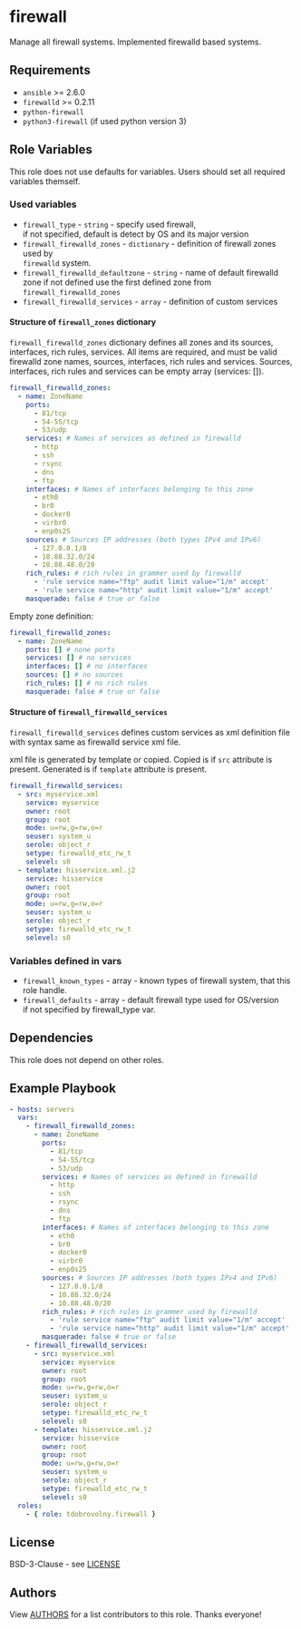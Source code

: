 firewall
========

Manage all firewall systems. Implemented firewalld based systems.

Requirements
------------

- `ansible` >= 2.6.0
- `firewalld` >= 0.2.11
- `python-firewall`
- `python3-firewall` (if used python version 3)

Role Variables
--------------

This role does not use defaults for variables. Users should set all required
variables themself.

### Used variables

- `firewall_type` - `string` - specify used firewall,  
   if not specified, default is detect by OS and its major version
- `firewall_firewalld_zones` - `dictionary` - definition of firewall zones used by  
   `firewalld` system.
- `firewall_firewalld_defaultzone` - `string` - name of default firewalld zone
   if not defined use the first defined zone from `firewall_firewalld_zones`
- `firewall_firewalld_services` - `array` - definition of custom services

#### Structure of `firewall_zones` dictionary

`firewall_firewalld_zones` dictionary defines all zones and its sources, interfaces,
rich rules, services. All items are required, and must be valid firewalld zone
names, sources, interfaces, rich rules and services. Sources, interfaces,
rich rules and services can be empty array (services: []).

```yaml
firewall_firewalld_zones:
  - name: ZoneName
    ports:
      - 81/tcp
      - 54-55/tcp
      - 53/udp
    services: # Names of services as defined in firewalld
      - http
      - ssh
      - rsync
      - dns
      - ftp
    interfaces: # Names of interfaces belonging to this zone
      - eth0
      - br0
      - docker0
      - virbr0
      - enp0s25
    sources: # Sources IP addresses (both types IPv4 and IPv6)
      - 127.0.0.1/8
      - 10.88.32.0/24
      - 10.88.48.0/20
    rich_rules: # rich rules in grammer used by firewalld
      - 'rule service name="ftp" audit limit value="1/m" accept'
      - 'rule service name="http" audit limit value="1/m" accept'
    masquerade: false # true or false
```

Empty zone definition:

```yaml
firewall_firewalld_zones:
  - name: ZoneName
    ports: [] # none ports
    services: [] # no services
    interfaces: [] # no interfaces
    sources: [] # no sources
    rich_rules: [] # no rich rules
    masquerade: false # true or false
```

#### Structure of `firewall_firewalld_services`

`firewall_firewalld_services` defines custom services as xml definition file
with syntax same as firewalld service xml file.

xml file is generated by template or copied. Copied is if `src`
attribute is present. Generated is if `template` attribute is present.

```yaml
firewall_firewalld_services:
  - src: myservice.xml
    service: myservice
    owner: root
    group: root
    mode: u=rw,g=rw,o=r
    seuser: system_u
    serole: object_r
    setype: firewalld_etc_rw_t
    selevel: s0
  - template: hisservice.xml.j2
    service: hisservice
    owner: root
    group: root
    mode: u=rw,g=rw,o=r
    seuser: system_u
    serole: object_r
    setype: firewalld_etc_rw_t
    selevel: s0
```

### Variables defined in vars


- `firewall_known_types` - array - known types of firewall system, that this  
   role handle.
- `firewall_defaults` - array - default firewall type used for OS/version  
    if not specified by firewall_type var.

Dependencies
------------

This role does not depend on other roles.

Example Playbook
----------------

```yaml
- hosts: servers
  vars:
    - firewall_firewalld_zones:
      - name: ZoneName
        ports:
          - 81/tcp
          - 54-55/tcp
          - 53/udp
        services: # Names of services as defined in firewalld
          - http
          - ssh
          - rsync
          - dns
          - ftp
        interfaces: # Names of interfaces belonging to this zone
          - eth0
          - br0
          - docker0
          - virbr0
          - enp0s25
        sources: # Sources IP addresses (both types IPv4 and IPv6)
          - 127.0.0.1/8
          - 10.88.32.0/24
          - 10.88.48.0/20
        rich_rules: # rich rules in grammer used by firewalld
          - 'rule service name="ftp" audit limit value="1/m" accept'
          - 'rule service name="http" audit limit value="1/m" accept'
        masquerade: false # true or false
    - firewall_firewalld_services:
      - src: myservice.xml
        service: myservice
        owner: root
        group: root
        mode: u=rw,g=rw,o=r
        seuser: system_u
        serole: object_r
        setype: firewalld_etc_rw_t
        selevel: s0
      - template: hisservice.xml.j2
        service: hisservice
        owner: root
        group: root
        mode: u=rw,g=rw,o=r
        seuser: system_u
        serole: object_r
        setype: firewalld_etc_rw_t
        selevel: s0
  roles:
    - { role: tdobrovolny.firewall }
```

License
-------

BSD-3-Clause - see [LICENSE](./LICENSE.txt)

Authors
-------

View [AUTHORS](./AUTHORS.txt) for a list contributors to this role. Thanks everyone!
